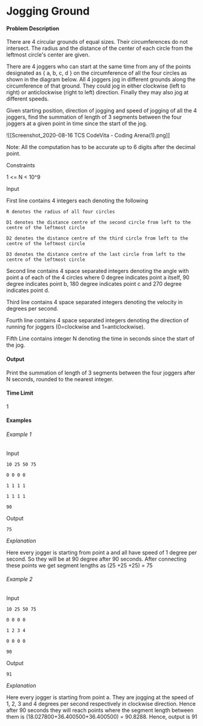 # Jogging Ground
#### Problem Description

There are 4 circular grounds of equal sizes. Their circumferences do not intersect. The radius and the distance of the center of each circle from the leftmost circle's center are given.

There are 4 joggers who can start at the same time from any of the points designated as { a, b, c, d } on the circumference of all the four circles as shown in the diagram below. All 4 joggers jog in different grounds along the circumference of that ground. They could jog in either clockwise (left to right) or anticlockwise (right to left) direction. Finally they may also jog at different speeds.

Given starting position, direction of jogging and speed of jogging of all the 4 joggers, find the summation of length of 3 segments between the four joggers at a given point in time since the start of the jog.

![[Screenshot_2020-08-16 TCS CodeVita - Coding Arena(1).png]]

Note: All the computation has to be accurate up to 6 digits after the decimal point.

Constraints

1 <= N < 10^9

Input

First line contains 4 integers each denoting the following

    R denotes the radius of all four circles
	
    D1 denotes the distance centre of the second circle from left to the centre of the leftmost circle

    D2 denotes the distance centre of the third circle from left to the centre of the leftmost circle

    D3 denotes the distance centre of the last circle from left to the centre of the leftmost circle

Second line contains 4 space separated integers denoting the angle with point a of each of the 4 circles where 0 degree indicates point a itself, 90 degree indicates point b, 180 degree indicates point c and 270 degree indicates point d.

Third line contains 4 space separated integers denoting the velocity in degrees per second.

Fourth line contains 4 space separated integers denoting the direction of running for joggers (0=clockwise and 1=anticlockwise).

Fifth Line contains integer N denoting the time in seconds since the start of the jog.

#### Output

Print the summation of length of 3 segments between the four joggers after N seconds, rounded to the nearest integer.

#### Time Limit

1


#### Examples

###### Example 1

Input

```
10 25 50 75

0 0 0 0

1 1 1 1

1 1 1 1

90
```

Output
```
75
```

*Explanation*

Here every jogger is starting from point a and all have speed of 1 degree per second. So they will be at 90 degree after 90 seconds. After connecting these points we get segment lengths as (25 +25 +25) = 75

###### Example 2

Input

```
10 25 50 75

0 0 0 0

1 2 3 4

0 0 0 0

90
```
Output
```
91
```

*Explanation*

Here every jogger is starting from point a. They are jogging at the speed of 1, 2, 3 and 4 degrees per second respectively in clockwise direction. Hence after 90 seconds they will reach points where the segment length between them is (18.027800+36.400500+36.400500) = 90.8288. Hence, output is 91